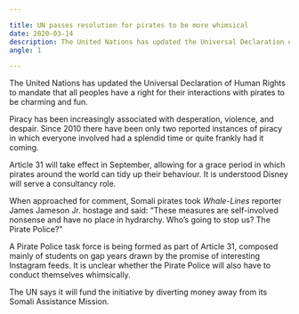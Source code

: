 ```yaml
---

title: UN passes resolution for pirates to be more whimsical
date: 2020-03-14
description: The United Nations has updated the Universal Declaration of Human Rights to mandate that all peoples have a right for their interactions with pirates to be charming and fun.
angle: 1

---
```


The United Nations has updated the Universal Declaration of Human Rights to mandate that all peoples have a right for their interactions with pirates to be charming and fun.

Piracy has been increasingly associated with desperation, violence, and despair. Since 2010 there have been only two reported instances of piracy in which everyone involved had a splendid time or quite frankly had it coming.

Article 31 will take effect in September, allowing for a grace period in which pirates around the world can tidy up their behaviour. It is understood Disney will serve a consultancy role.

When approached for comment, Somali pirates took *Whale-Lines* reporter James Jameson Jr. hostage and said: “These measures are self-involved nonsense and have no place in hydrarchy. Who’s going to stop us? The Pirate Police?”

A Pirate Police task force is being formed as part of Article 31, composed mainly of students on gap years drawn by the promise of interesting Instagram feeds. It is unclear whether the Pirate Police will also have to conduct themselves whimsically.

The UN says it will fund the initiative by diverting money away from its Somali Assistance Mission.